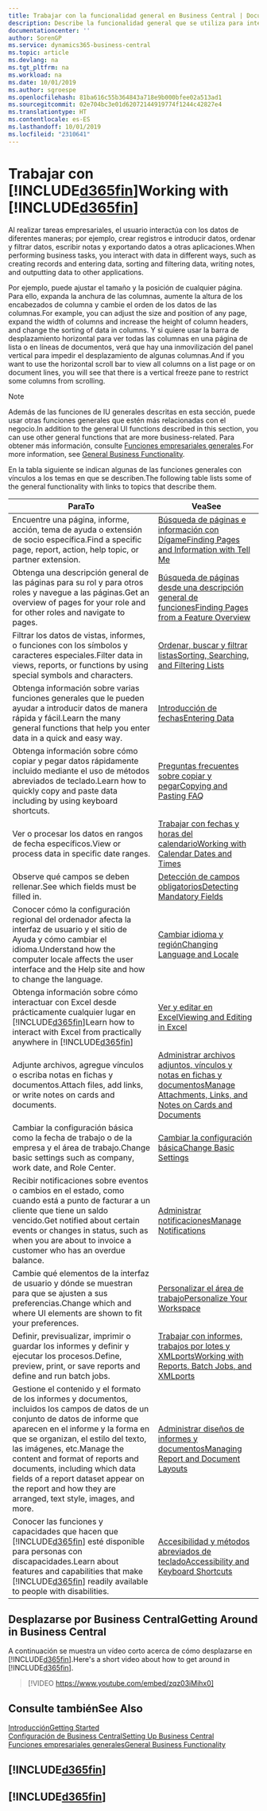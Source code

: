 ```yaml
---
title: Trabajar con la funcionalidad general en Business Central | Documentos de Microsoft
description: Describe la funcionalidad general que se utiliza para interactuar con los datos en Business Central, como introducir valores, ordenar datos y cambiar de vista.
documentationcenter: ''
author: SorenGP
ms.service: dynamics365-business-central
ms.topic: article
ms.devlang: na
ms.tgt_pltfrm: na
ms.workload: na
ms.date: 10/01/2019
ms.author: sgroespe
ms.openlocfilehash: 81ba616c55b364843a718e9b000bfee02a513ad1
ms.sourcegitcommit: 02e704bc3e01d62072144919774f1244c42827e4
ms.translationtype: HT
ms.contentlocale: es-ES
ms.lasthandoff: 10/01/2019
ms.locfileid: "2310641"
---
```

# <a name="working-with-included365finincludesd365fin_mdmd"></a><span data-ttu-id="10937-103">Trabajar con [!INCLUDE[d365fin](includes/d365fin_md.md)]</span><span class="sxs-lookup"><span data-stu-id="10937-103">Working with [!INCLUDE[d365fin](includes/d365fin_md.md)]</span></span>
<span data-ttu-id="10937-104">Al realizar tareas empresariales, el usuario interactúa con los datos de diferentes maneras; por ejemplo, crear registros e introducir datos, ordenar y filtrar datos, escribir notas y exportando datos a otras aplicaciones.</span><span class="sxs-lookup"><span data-stu-id="10937-104">When performing business tasks, you interact with data in different ways, such as creating records and entering data, sorting and filtering data, writing notes, and outputting data to other applications.</span></span>

<span data-ttu-id="10937-105">Por ejemplo, puede ajustar el tamaño y la posición de cualquier página. Para ello, expanda la anchura de las columnas, aumente la altura de los encabezados de columna y cambie el orden de los datos de las columnas.</span><span class="sxs-lookup"><span data-stu-id="10937-105">For example, you can adjust the size and position of any page, expand the width of columns and increase the height of column headers, and change the sorting of data in columns.</span></span> <span data-ttu-id="10937-106">Y si quiere usar la barra de desplazamiento horizontal para ver todas las columnas en una página de lista o en líneas de documentos, verá que hay una inmovilización del panel vertical para impedir el desplazamiento de algunas columnas.</span><span class="sxs-lookup"><span data-stu-id="10937-106">And if you want to use the horizontal scroll bar to view all columns on a list page or on document lines, you will see that there is a vertical freeze pane to restrict some columns from scrolling.</span></span>

> [!NOTE]
> <span data-ttu-id="10937-107">Además de las funciones de IU generales descritas en esta sección, puede usar otras funciones generales que estén más relacionadas con el negocio.</span><span class="sxs-lookup"><span data-stu-id="10937-107">In addition to the general UI functions described in this section, you can use other general functions that are more business-related.</span></span> <span data-ttu-id="10937-108">Para obtener más información, consulte [Funciones empresariales generales](ui-across-business-areas.md).</span><span class="sxs-lookup"><span data-stu-id="10937-108">For more information, see [General Business Functionality](ui-across-business-areas.md).</span></span>

<span data-ttu-id="10937-109">En la tabla siguiente se indican algunas de las funciones generales con vínculos a los temas en que se describen.</span><span class="sxs-lookup"><span data-stu-id="10937-109">The following table lists some of the general functionality with links to topics that describe them.</span></span>

| <span data-ttu-id="10937-110">Para</span><span class="sxs-lookup"><span data-stu-id="10937-110">To</span></span> | <span data-ttu-id="10937-111">Vea</span><span class="sxs-lookup"><span data-stu-id="10937-111">See</span></span> |
| --- | --- |
|<span data-ttu-id="10937-112">Encuentre una página, informe, acción, tema de ayuda o extensión de socio específica.</span><span class="sxs-lookup"><span data-stu-id="10937-112">Find a specific page, report, action, help topic, or partner extension.</span></span> |[<span data-ttu-id="10937-113">Búsqueda de páginas e información con Dígame</span><span class="sxs-lookup"><span data-stu-id="10937-113">Finding Pages and Information with Tell Me</span></span>](ui-search.md) |
|<span data-ttu-id="10937-114">Obtenga una descripción general de las páginas para su rol y para otros roles y navegue a las páginas.</span><span class="sxs-lookup"><span data-stu-id="10937-114">Get an overview of pages for your role and for other roles and navigate to pages.</span></span>|[<span data-ttu-id="10937-115">Búsqueda de páginas desde una descripción general de funciones</span><span class="sxs-lookup"><span data-stu-id="10937-115">Finding Pages from a Feature Overview</span></span>](ui-role-explorer.md)|
| <span data-ttu-id="10937-116">Filtrar los datos de vistas, informes, o funciones con los símbolos y caracteres especiales.</span><span class="sxs-lookup"><span data-stu-id="10937-116">Filter data in views, reports, or functions by using special symbols and characters.</span></span> |[<span data-ttu-id="10937-117">Ordenar, buscar y filtrar listas</span><span class="sxs-lookup"><span data-stu-id="10937-117">Sorting, Searching, and Filtering Lists</span></span>](ui-enter-criteria-filters.md) |
|<span data-ttu-id="10937-118">Obtenga información sobre varias funciones generales que le pueden ayudar a introducir datos de manera rápida y fácil.</span><span class="sxs-lookup"><span data-stu-id="10937-118">Learn the many general functions that help you enter data in a quick and easy way.</span></span>|[<span data-ttu-id="10937-119">Introducción de fechas</span><span class="sxs-lookup"><span data-stu-id="10937-119">Entering Data</span></span>](ui-enter-data.md)|
|<span data-ttu-id="10937-120">Obtenga información sobre cómo copiar y pegar datos rápidamente incluido mediante el uso de métodos abreviados de teclado.</span><span class="sxs-lookup"><span data-stu-id="10937-120">Learn how to quickly copy and paste data including by using keyboard shortcuts.</span></span>|[<span data-ttu-id="10937-121">Preguntas frecuentes sobre copiar y pegar</span><span class="sxs-lookup"><span data-stu-id="10937-121">Copying and Pasting FAQ</span></span>](ui-copy-paste.md)|
| <span data-ttu-id="10937-122">Ver o procesar los datos en rangos de fecha específicos.</span><span class="sxs-lookup"><span data-stu-id="10937-122">View or process data in specific date ranges.</span></span> |[<span data-ttu-id="10937-123">Trabajar con fechas y horas del calendario</span><span class="sxs-lookup"><span data-stu-id="10937-123">Working with Calendar Dates and Times</span></span>](ui-enter-date-ranges.md) |
| <span data-ttu-id="10937-124">Observe qué campos se deben rellenar.</span><span class="sxs-lookup"><span data-stu-id="10937-124">See which fields must be filled in.</span></span> |[<span data-ttu-id="10937-125">Detección de campos obligatorios</span><span class="sxs-lookup"><span data-stu-id="10937-125">Detecting Mandatory Fields</span></span>](ui-mandatory-fields.md) |
|<span data-ttu-id="10937-126">Conocer cómo la configuración regional del ordenador afecta la interfaz de usuario y el sitio de Ayuda y cómo cambiar el idioma.</span><span class="sxs-lookup"><span data-stu-id="10937-126">Understand how the computer locale affects the user interface and the Help site and how to change the language.</span></span>|[<span data-ttu-id="10937-127">Cambiar idioma y región</span><span class="sxs-lookup"><span data-stu-id="10937-127">Changing Language and Locale</span></span>](about-locale-language.md)|
|<span data-ttu-id="10937-128">Obtenga información sobre cómo interactuar con Excel desde prácticamente cualquier lugar en [!INCLUDE[d365fin](includes/d365fin_md.md)]</span><span class="sxs-lookup"><span data-stu-id="10937-128">Learn how to interact with Excel from practically anywhere in [!INCLUDE[d365fin](includes/d365fin_md.md)]</span></span>|[<span data-ttu-id="10937-129">Ver y editar en Excel</span><span class="sxs-lookup"><span data-stu-id="10937-129">Viewing and Editing in Excel</span></span>](across-work-with-excel.md)|
|<span data-ttu-id="10937-130">Adjunte archivos, agregue vínculos o escriba notas en fichas y documentos.</span><span class="sxs-lookup"><span data-stu-id="10937-130">Attach files, add links, or write notes on cards and documents.</span></span>|[<span data-ttu-id="10937-131">Administrar archivos adjuntos, vínculos y notas en fichas y documentos</span><span class="sxs-lookup"><span data-stu-id="10937-131">Manage Attachments, Links, and Notes on Cards and Documents</span></span>](ui-how-add-link-to-record.md)|
| <span data-ttu-id="10937-132">Cambiar la configuración básica como la fecha de trabajo o de la empresa y el área de trabajo.</span><span class="sxs-lookup"><span data-stu-id="10937-132">Change basic settings such as company, work date, and Role Center.</span></span> |[<span data-ttu-id="10937-133">Cambiar la configuración básica</span><span class="sxs-lookup"><span data-stu-id="10937-133">Change Basic Settings</span></span>](ui-change-basic-settings.md) |
|<span data-ttu-id="10937-134">Recibir notificaciones sobre eventos o cambios en el estado, como cuando está a punto de facturar a un cliente que tiene un saldo vencido.</span><span class="sxs-lookup"><span data-stu-id="10937-134">Get notified about certain events or changes in status, such as when you are about to invoice a customer who has an overdue balance.</span></span>|[<span data-ttu-id="10937-135">Administrar notificaciones</span><span class="sxs-lookup"><span data-stu-id="10937-135">Manage Notifications</span></span>](ui-smart-notifications.md)|
| <span data-ttu-id="10937-136">Cambie qué elementos de la interfaz de usuario y dónde se muestran para que se ajusten a sus preferencias.</span><span class="sxs-lookup"><span data-stu-id="10937-136">Change which and where UI elements are shown to fit your preferences.</span></span>|[<span data-ttu-id="10937-137">Personalizar el área de trabajo</span><span class="sxs-lookup"><span data-stu-id="10937-137">Personalize Your Workspace</span></span>](ui-personalization-user.md) |
|<span data-ttu-id="10937-138">Definir, previsualizar, imprimir o guardar los informes y definir y ejecutar los procesos.</span><span class="sxs-lookup"><span data-stu-id="10937-138">Define, preview, print, or save reports and define and run batch jobs.</span></span>|[<span data-ttu-id="10937-139">Trabajar con informes, trabajos por lotes y XMLports</span><span class="sxs-lookup"><span data-stu-id="10937-139">Working with Reports, Batch Jobs, and XMLports</span></span>](ui-work-report.md)|
| <span data-ttu-id="10937-140">Gestione el contenido y el formato de los informes y documentos, incluidos los campos de datos de un conjunto de datos de informe que aparecen en el informe y la forma en que se organizan, el estilo del texto, las imágenes, etc.</span><span class="sxs-lookup"><span data-stu-id="10937-140">Manage the content and format of reports and documents, including which data fields of a report dataset appear on the report and how they are arranged, text style, images, and more.</span></span>|[<span data-ttu-id="10937-141">Administrar diseños de informes y documentos</span><span class="sxs-lookup"><span data-stu-id="10937-141">Managing Report and Document Layouts</span></span>](ui-manage-report-layouts.md) |
|<span data-ttu-id="10937-142">Conocer las funciones y capacidades que hacen que [!INCLUDE[d365fin](includes/d365fin_md.md)] esté disponible para personas con discapacidades.</span><span class="sxs-lookup"><span data-stu-id="10937-142">Learn about features and capabilities that make [!INCLUDE[d365fin](includes/d365fin_md.md)] readily available to people with disabilities.</span></span>|[<span data-ttu-id="10937-143">Accesibilidad y métodos abreviados de teclado</span><span class="sxs-lookup"><span data-stu-id="10937-143">Accessibility and Keyboard Shortcuts</span></span>](ui-accessibility.md)|

## <a name="getting-around-in-business-central"></a><span data-ttu-id="10937-144">Desplazarse por Business Central</span><span class="sxs-lookup"><span data-stu-id="10937-144">Getting Around in Business Central</span></span>
<span data-ttu-id="10937-145">A continuación se muestra un vídeo corto acerca de cómo desplazarse en [!INCLUDE[d365fin](includes/d365fin_md.md)].</span><span class="sxs-lookup"><span data-stu-id="10937-145">Here's a short video about how to get around in [!INCLUDE[d365fin](includes/d365fin_md.md)].</span></span>

> [!VIDEO https://www.youtube.com/embed/zqz03iMihx0]

## <a name="see-also"></a><span data-ttu-id="10937-146">Consulte también</span><span class="sxs-lookup"><span data-stu-id="10937-146">See Also</span></span>
[<span data-ttu-id="10937-147">Introducción</span><span class="sxs-lookup"><span data-stu-id="10937-147">Getting Started</span></span>](product-get-started.md)  
[<span data-ttu-id="10937-148">Configuración de Business Central</span><span class="sxs-lookup"><span data-stu-id="10937-148">Setting Up Business Central</span></span>](setup.md)  
[<span data-ttu-id="10937-149">Funciones empresariales generales</span><span class="sxs-lookup"><span data-stu-id="10937-149">General Business Functionality</span></span>](ui-across-business-areas.md)  

## [!INCLUDE[d365fin](includes/free_trial_md.md)]  
## [!INCLUDE[d365fin](includes/training_link_md.md)]

